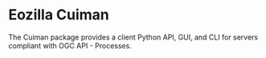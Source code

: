 # Eozilla Cuiman

The Cuiman package provides a client Python API, GUI, and CLI 
for servers compliant with OGC API - Processes.
